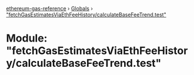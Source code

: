 [ethereum-gas-reference](../README.md) › [Globals](../globals.md) › ["fetchGasEstimatesViaEthFeeHistory/calculateBaseFeeTrend.test"](_fetchgasestimatesviaethfeehistory_calculatebasefeetrend_test_.md)

# Module: "fetchGasEstimatesViaEthFeeHistory/calculateBaseFeeTrend.test"


